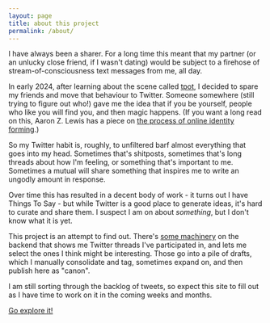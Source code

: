 ```yaml
---
layout: page
title: about this project
permalink: /about/
---
```


I have always been a sharer. For a long time this meant that my partner (or an unlucky close friend, if I wasn't dating) would be subject to a firehose of stream-of-consciousness text messages from me, all day.

In early 2024, after learning about the scene called [tpot](https://itsallme.substack.com/p/17d914f9-8f2c-4303-8543-78a3dfe5f15e?s=w), I decided to spare my friends and move that behaviour to Twitter. Someone somewhere (still trying to figure out who!) gave me the idea that if you be yourself, people who like you will find you, and then magic happens. (If you want a long read on this, Aaron Z. Lewis has a piece on [the process of online identity forming](https://www.ribbonfarm.com/2020/01/23/being-your-selves-identity-rd-on-alt-twitter/).)

So my Twitter habit is, roughly, to unfiltered barf almost everything that goes into my head. Sometimes that's shitposts, sometimes that's long threads about how I'm feeling, or something that's important to me. Sometimes a mutual will share something that inspires me to write an ungodly amount in response.

Over time this has resulted in a decent body of work - it turns out I have Things To Say - but while Twitter is a good place to generate ideas, it's hard to curate and share them. I suspect I am on about _something_, but I don't know what it is yet.

This project is an attempt to find out. There's [some machinery](https://github.com/helgridly/canonize) on the backend that shows me Twitter threads I've participated in, and lets me select the ones I think might be interesting. Those go into a pile of drafts, which I manually consolidate and tag, sometimes expand on, and then publish here as "canon".

I am still sorting through the backlog of tweets, so expect this site to fill out as I have time to work on it in the coming weeks and months.

[Go explore it!](..)
